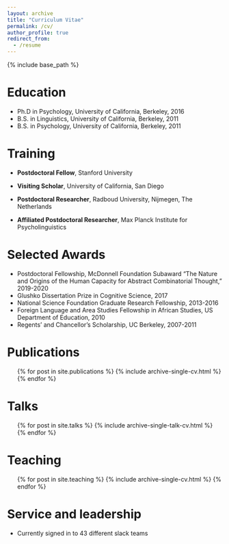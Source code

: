 ```yaml
---
layout: archive
title: "Curriculum Vitae"
permalink: /cv/
author_profile: true
redirect_from:
  - /resume
---
```


{% include base_path %}

Education
======
* Ph.D in Psychology, University of California, Berkeley, 2016
* B.S. in Linguistics, University of California, Berkeley, 2011
* B.S. in Psychology, University of California, Berkeley, 2011

Training
======
* <b>Postdoctoral Fellow</b>, Stanford University

* <b>Visiting Scholar</b>, University of California, San Diego

* <b>Postdoctoral Researcher</b>, Radboud University, Nijmegen, The Netherlands

* <b>Affiliated Postdoctoral Researcher</b>, Max Planck Institute for Psycholinguistics 
  
Selected Awards
======
* Postdoctoral Fellowship, McDonnell Foundation Subaward “The Nature and Origins of the Human Capacity for Abstract Combinatorial Thought,” 2019-2020
* Glushko Dissertation Prize in Cognitive Science, 2017
* National Science Foundation Graduate Research Fellowship, 2013-2016
* Foreign Language and Area Studies Fellowship in African Studies, US Department of Education, 2010
* Regents’ and Chancellor’s Scholarship, UC Berkeley, 2007-2011

Publications
======
  <ul>{% for post in site.publications %}
    {% include archive-single-cv.html %}
  {% endfor %}</ul>
  
Talks
======
  <ul>{% for post in site.talks %}
    {% include archive-single-talk-cv.html %}
  {% endfor %}</ul>
  
Teaching
======
  <ul>{% for post in site.teaching %}
    {% include archive-single-cv.html %}
  {% endfor %}</ul>
  
Service and leadership
======
* Currently signed in to 43 different slack teams
